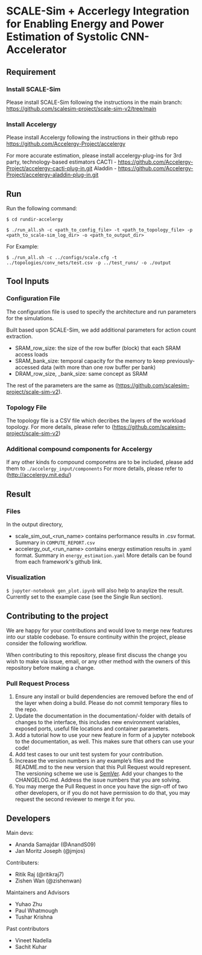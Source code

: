 # SCALE-Sim + Accerlegy Integration for Enabling Energy and Power Estimation of Systolic CNN-Accelerator

## Requirement

### Install SCALE-Sim

Please install SCALE-Sim following the instructions in the main branch: https://github.com/scalesim-project/scale-sim-v2/tree/main 

### Install Accelergy

Please install Accelergy following the instructions in their github repo
https://github.com/Accelergy-Project/accelergy 

For more accurate estimation, please install accelergy-plug-ins for 3rd party, technology-based estimators
CACTI - https://github.com/Accelergy-Project/accelergy-cacti-plug-in.git 
Aladdin - https://github.com/Accelergy-Project/accelergy-aladdin-plug-in.git

## Run

Run the following command:

```$ cd rundir-accelergy ```

```$ ./run_all.sh -c <path_to_config_file> -t <path_to_topology_file> -p <path_to_scale-sim_log_dir> -o <path_to_output_dir> ```

For Example: 

```$ ./run_all.sh -c ../configs/scale.cfg -t ../topologies/conv_nets/test.csv -p ../test_runs/ -o ./output ```

## Tool Inputs
### Configuration File
The configuration file is used to specify the architecture and run parameters for the simulations. 

Built based upon SCALE-Sim, we add additional parameters for action count extraction.
* SRAM_row_size: the size of the row buffer (block) that each SRAM access loads
* SRAM_bank_size: temporal capacity for the memory to keep previously-accessed data (with more than one row buffer per bank)
* DRAM_row_size, _bank_size: same concept as SRAM

The rest of the parameters are the same as (https://github.com/scalesim-project/scale-sim-v2).

### Topology File
The topology file is a CSV file which decribes the layers of the workload topology.
For more details, please refer to (https://github.com/scalesim-project/scale-sim-v2) 

### Additional compound components for Accelergy
If any other kinds fo compound componetns are to be included, please add them to ```./accelergy_input/components```
For more details, please refer to (http://accelergy.mit.edu/)

## Result
### Files
In the output directory,
* scale_sim_out_<run_name> contains performance results in .csv format. Summary in ```COMPUTE_REPORT.csv```
* accelergy_out_<run_name> contains energy estimation results in .yaml format. Summary in  ```energy_estimation.yaml```
More details can be found from each framework's github link.

### Visualization
```$ jupyter-notebook gen_plot.ipynb``` 
will also help to anaylize the result. Currently set to the example case (see the Single Run section).

## Contributing to the project

We are happy for your contributions and would love to merge new features into our stable codebase. To ensure continuity within the project, please consider the following workflow.

When contributing to this repository, please first discuss the change you wish to make via issue,
email, or any other method with the owners of this repository before making a change.

### Pull Request Process

1. Ensure any install or build dependencies are removed before the end of the layer when doing a
   build. Please do not commit temporary files to the repo.
2. Update the documentation in the documentation/-folder with details of changes to the interface, this includes new environment
   variables, exposed ports, useful file locations and container parameters.
3. Add a tutorial how to use your new feature in form of a jupyter notebook to the documentation, as well. This makes sure that others can use your code!
4. Add test cases to our unit test system for your contribution.
5. Increase the version numbers in any example’s files and the README.md to the new version that this
   Pull Request would represent. The versioning scheme we use is [SemVer](http://semver.org/). Add your changes to the CHANGELOG.md. Address the issue numbers that you are solving.
4. You may merge the Pull Request in once you have the sign-off of two other developers, or if you
   do not have permission to do that, you may request the second reviewer to merge it for you.


## Developers

Main devs:
* Ananda Samajdar (@AnandS09)
* Jan Moritz Joseph (@jmjos)

Contributers:
* Ritik Raj (@ritikraj7)
* Zishen Wan (@zishenwan)

Maintainers and Advisors
* Yuhao Zhu
* Paul Whatmough
* Tushar Krishna

Past contributors
* Vineet Nadella
* Sachit Kuhar

